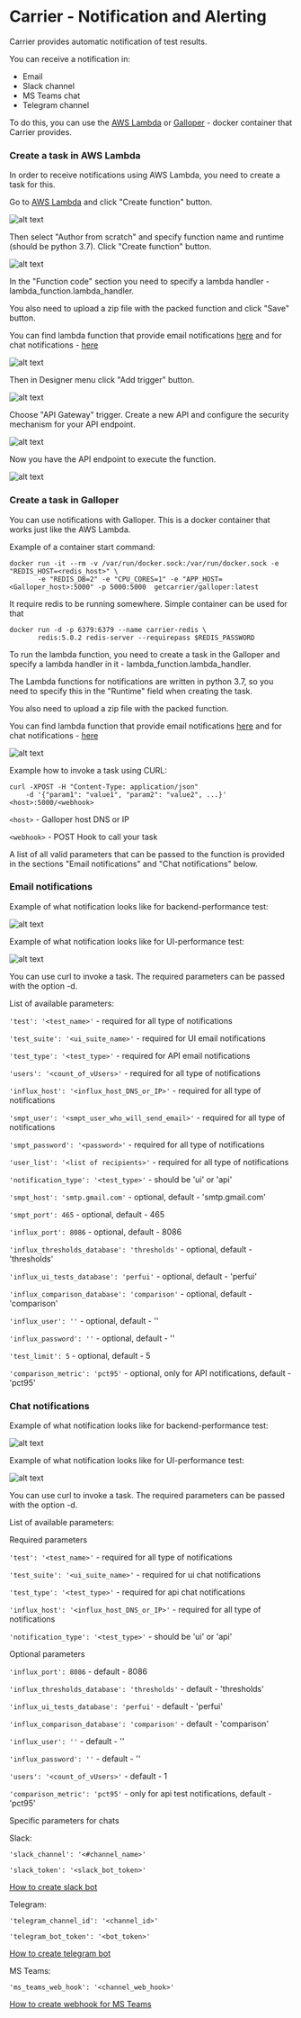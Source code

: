 # Carrier - Notification and Alerting

Carrier provides automatic notification of test results.

You can receive a notification in:

* Email
* Slack channel
* MS Teams chat
* Telegram channel

To do this, you can use the [AWS Lambda](https://docs.aws.amazon.com/lambda/latest/dg/welcome.html) or [Galloper](https://github.com/carrier-io/galloper) - docker container that Carrier provides.

### Create a task in AWS Lambda

In order to receive notifications using AWS Lambda, you need to create a task for this.

Go to [AWS Lambda](https://console.aws.amazon.com/lambda) and click "Create function" button.

![alt text](https://raw.githubusercontent.com/hunkom/tests/master/images/AWS_Create_function_1.png)

Then select "Author from scratch" and specify function name and runtime (should be python 3.7). Click "Create function" button.

![alt text](https://raw.githubusercontent.com/hunkom/tests/master/images/AWS_Create_function_2.png)

In the "Function code" section you need to specify a lambda handler - lambda_function.lambda_handler.

You also need to upload a zip file with the packed function and click "Save" button.

You can find lambda function that provide email notifications [here](https://github.com/carrier-io/galloper/tree/master/lambdas/email_notifications/package) 
and for chat notifications - [here](https://github.com/carrier-io/galloper/tree/master/lambdas/chat_notifications/package)


![alt text](https://raw.githubusercontent.com/hunkom/tests/master/images/AWS_Create_function_3.png)

Then in Designer menu click "Add trigger" button.

![alt text](https://raw.githubusercontent.com/hunkom/tests/master/images/AWS_Create_function_4.png)

Choose "API Gateway" trigger. Create a new API and configure the security mechanism for your API endpoint.

![alt text](https://raw.githubusercontent.com/hunkom/tests/master/images/AWS_Create_function_5.png)

Now you have the API endpoint to execute the function.

![alt text](https://raw.githubusercontent.com/hunkom/tests/master/images/AWS_Create_function_6.png)



### Create a task in Galloper

You can use notifications with Galloper. This is a docker container that works just like the AWS Lambda.

Example of a container start command:

```
docker run -it --rm -v /var/run/docker.sock:/var/run/docker.sock -e "REDIS_HOST=<redis_host>" \ 
       -e "REDIS_DB=2" -e "CPU_CORES=1" -e "APP_HOST=<Galloper_host>:5000" -p 5000:5000  getcarrier/galloper:latest
```

It require redis to be running somewhere. Simple container can be used for that

```
docker run -d -p 6379:6379 --name carrier-redis \
	   redis:5.0.2 redis-server --requirepass $REDIS_PASSWORD
```

To run the lambda function, you need to create a task in the Galloper and specify a lambda handler in it - lambda_function.lambda_handler.

The Lambda functions for notifications are written in python 3.7, so you need to specify this in the "Runtime" field when creating the task.

You also need to upload a zip file with the packed function.

You can find lambda function that provide email notifications [here](https://github.com/carrier-io/galloper/tree/master/lambdas/email_notifications/package) 
and for chat notifications - [here](https://github.com/carrier-io/galloper/tree/master/lambdas/chat_notifications/package)

![alt text](https://raw.githubusercontent.com/hunkom/tests/master/images/Galloper_task_creation.png)

Example how to invoke a task using CURL:

```
curl -XPOST -H "Content-Type: application/json"
    -d '{"param1": "value1", "param2": "value2", ...}' <host>:5000/<webhook>
```

`<host>` - Galloper host DNS or IP

`<webhook>` - POST Hook to call your task

A list of all valid parameters that can be passed to the function is provided in the sections "Email notifications" and "Chat notifications" below.

### Email notifications

Example of what notification looks like for backend-performance test:

![alt text](https://raw.githubusercontent.com/hunkom/tests/master/images/API_email.png)

Example of what notification looks like for UI-performance test:

![alt text](https://raw.githubusercontent.com/hunkom/tests/master/images/UI_email.png)

You can use curl to invoke a task. The required parameters can be passed with the option -d.

List of available parameters:

`'test': '<test_name>'` - required for all type of notifications

`'test_suite': '<ui_suite_name>'` - required for UI email notifications

`'test_type': '<test_type>'` - required for API email notifications

`'users': '<count_of_vUsers>'` - required for all type of notifications

`'influx_host': '<influx_host_DNS_or_IP>'` - required for all type of notifications

`'smpt_user': '<smpt_user_who_will_send_email>'` - required for all type of notifications

`'smpt_password': '<password>'` - required for all type of notifications

`'user_list': '<list of recipients>'` - required for all type of notifications

`'notification_type': '<test_type>'` - should be 'ui' or 'api'


`'smpt_host': 'smtp.gmail.com'` - optional, default - 'smtp.gmail.com'
 
`'smpt_port': 465` - optional, default - 465
 
`'influx_port': 8086` - optional, default - 8086

`'influx_thresholds_database': 'thresholds'` - optional, default - 'thresholds'

`'influx_ui_tests_database': 'perfui'` - optional, default - 'perfui'

`'influx_comparison_database': 'comparison'` - optional, default - 'comparison'

`'influx_user': ''` - optional, default - ''

`'influx_password': ''` - optional, default - ''

`'test_limit': 5` - optional, default - 5

`'comparison_metric': 'pct95'` - optional, only for API notifications, default - 'pct95'


### Chat notifications

Example of what notification looks like for backend-performance test:

![alt text](https://raw.githubusercontent.com/hunkom/tests/master/images/api_chat.png)

Example of what notification looks like for UI-performance test:

![alt text](https://raw.githubusercontent.com/hunkom/tests/master/images/ui_chat.png)

You can use curl to invoke a task. The required parameters can be passed with the option -d.

List of available parameters:

Required parameters

`'test': '<test_name>'` - required for all type of notifications

`'test_suite': '<ui_suite_name>'` - required for ui chat notifications

`'test_type': '<test_type>'` - required for api chat notifications

`'influx_host': '<influx_host_DNS_or_IP>'` - required for all type of notifications

`'notification_type': '<test_type>'` - should be 'ui' or 'api'


Optional parameters

`'influx_port': 8086` - default - 8086

`'influx_thresholds_database': 'thresholds'` - default - 'thresholds'

`'influx_ui_tests_database': 'perfui'` - default - 'perfui'

`'influx_comparison_database': 'comparison'` - default - 'comparison'

`'influx_user': ''` - default - ''

`'influx_password': ''` - default - ''

`'users': '<count_of_vUsers>'` - default - 1

`'comparison_metric': 'pct95'` - only for api test notifications, default - 'pct95'

 
 Specific parameters for chats
 
 Slack:
 
 `'slack_channel': '<#channel_name>'`
 
 `'slack_token': '<slack_bot_token>'`
 
 [How to create slack bot](https://get.slack.help/hc/en-us/articles/115005265703-Create-a-bot-for-your-workspace)
 
 Telegram:
 
 `'telegram_channel_id': '<channel_id>'`
 
 `'telegram_bot_token': '<bot_token>'`
 
 [How to create telegram bot](https://core.telegram.org/bots)
 
 MS Teams:
 
 `'ms_teams_web_hook': '<channel_web_hook>'`
 
 [How to create webhook for MS Teams](https://docs.microsoft.com/en-us/microsoftteams/platform/concepts/connectors/connectors-using)
